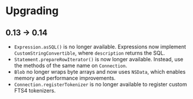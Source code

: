# Upgrading

## 0.13 → 0.14

- `Expression.asSQL()` is no longer available. Expressions now implement `CustomStringConvertible`,
  where `description` returns the SQL.
- `Statement.prepareRowIterator()` is now longer available. Instead, use the methods
  of the same name on `Connection`.
- `Blob` no longer wraps byte arrays and now uses `NSData`, which enables memory and
 performance improvements.
- `Connection.registerTokenizer` is no longer available to register custom FTS4 tokenizers.
